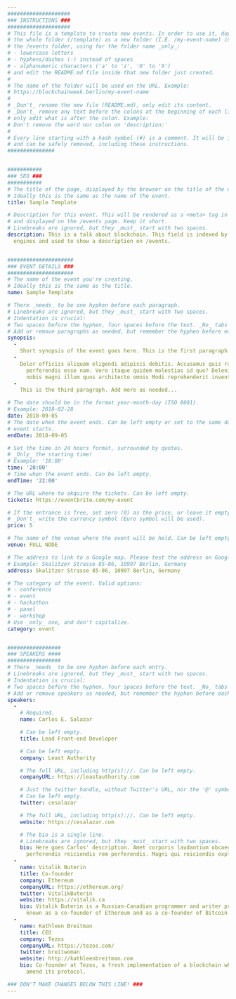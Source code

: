 ```yaml
---
####################
### INSTRUCTIONS ###
####################
# This file is a template to create new events. In order to use it, duplicate
# the whole folder (/template) as a new folder (I.E. /my-event-name) inside of
# the /events folder, using for the folder name _only_:
# - lowercase letters
# - hyphens/dashes (-) instead of spaces
# - alphanumeric characters ('a' to 'z', '0' to '9')
# and edit the README.md file inside that new folder just created.
#
# The name of the folder will be used on the URL. Example:
# https://blockchainweek.berlin/my-event-name
#
# _Don't_ rename the new file (README.md), only edit its content.
# _Don't_ remove any text before the colons at the beginning of each line,
# only edit what is after the colon. Example:
# Don't remove the word nor colon on 'description:'
#
# Every line starting with a hash symbol (#) is a comment. It will be ignored
# and can be safely removed, including these instructions.
###############


###########
### SEO ###
###########
# The title of the page, displayed by the browser on the title of the window.
# Ideally this is the same as the name of the event.
title: Sample Template

# Description for this event. This will be rendered as a <meta> tag in the HTML,
# and displayed on the /events page. Keep it short.
# Linebreaks are ignored, but they _must_ start with two spaces.
description: This is a talk about blockchain. This field is indexed by search
  engines and used to show a description on /events.


#####################
### EVENT DETAILS ###
#####################
# The name of the event you're creating.
# Ideally this is the same as the title.
name: Sample Template

# There _needs_ to be one hyphen before each paragraph.
# Linebreaks are ignored, but they _must_ start with two spaces.
# Indentation is crucial:
# Two spaces before the hyphen, four spaces before the text. _No_ tabs allowed.
# Add or remove paragraphs as needed, but remember the hyphen before each entry.
synopsis:
  -
    Short synopsis of the event goes here. This is the first paragraph.
  -
    Dolor officiis aliquam eligendi adipisci debitis. Accusamus quis ratione
      perferendis esse nam. Vero itaque quidem molestias id quo? Deleniti ipsum
      nobis magni illum quos architecto omnis Modi reprehenderit inventore!
  -
    This is the third paragraph. Add more as needed...

# The date should be in the format year-month-day (ISO 8601).
# Example: 2018-02-28
date: 2018-09-05
# The date when the event ends. Can be left empty or set to the same day the
# event starts.
endDate: 2018-09-05

# Set the time in 24 hours format, surrounded by quotes.
# _Only_ the starting time!
# Example: '18:00'
time: '20:00'
# Time when the event ends. Can be left empty.
endTime: '22:00'

# The URL where to akquire the tickets. Can be left empty.
tickets: https://eventbrite.com/my-event

# If the entrance is free, set zero (0) as the price, or leave it empty.
# _Don't_ write the currency symbol (Euro symbol will be used).
price: 5

# The name of the venue where the event will be held. Can be left empty.
venue: FULL NODE

# The address to link to a Google map. Please test the address on Google Maps.
# Example: Skalitzer Strasse 85-86, 10997 Berlin, Germany
address: Skalitzer Strasse 85-86, 10997 Berlin, Germany

# The category of the event. Valid options:
# - conference
# - event
# - hackathon
# - panel
# - workshop
# Use _only_ one, and don't capitalize.
category: event


#################
### SPEAKERS ####
#################
# There _needs_ to be one hyphen before each entry.
# Linebreaks are ignored, but they _must_ start with two spaces.
# Indentation is crucial:
# Two spaces before the hyphen, four spaces before the text. _No_ tabs allowed.
# Add or remove speakers as needed, but remember the hyphen before each entry.
speakers:
  -
    # Required.
    name: Carlos E. Salazar

    # Can be left empty.
    title: Lead Front-end Developer

    # Can be left empty.
    company: Least Authority

    # The full URL, including http(s)://. Can be left empty.
    companyURL: https://leastauthority.com

    # Just the twitter handle, without Twitter's URL, nor the '@' symbol.
    # Can be left empty.
    twitter: cesalazar

    # The full URL, including http(s)://. Can be left empty.
    website: https://cesalazar.com

    # The bio is a single line.
    # Linebreaks are ignored, but they _must_ start with two spaces.
    bio: Here goes Carlos' description. Amet corporis laudantium obcaecati
      perferendis reiciendis rem perferendis. Magni qui reiciendis explicabo.
  -
    name: Vitalik Buterin
    title: Co-founder
    company: Ethereum
    companyURL: https://ethereum.org/
    twitter: VitalikButerin
    website: https://vitalik.ca
    bio: Vitalik Buterin is a Russian-Canadian programmer and writer primarily
      known as a co-founder of Ethereum and as a co-founder of Bitcoin Magazine.
  -
    name: Kathleen Breitman
    title: CEO
    company: Tezos
    companyURL: https://tezos.com/
    twitter: breitwoman
    website: http://kathleenbreitman.com
    bio: Co-founder at Tezos, a fresh implementation of a blockchain which can
      amend its protocol.

### DON'T MAKE CHANGES BELOW THIS LINE! ###
---
```

<!-- ### DON'T MAKE CHANGES BELOW THIS LINE! ### -->

<Event-Content/>
